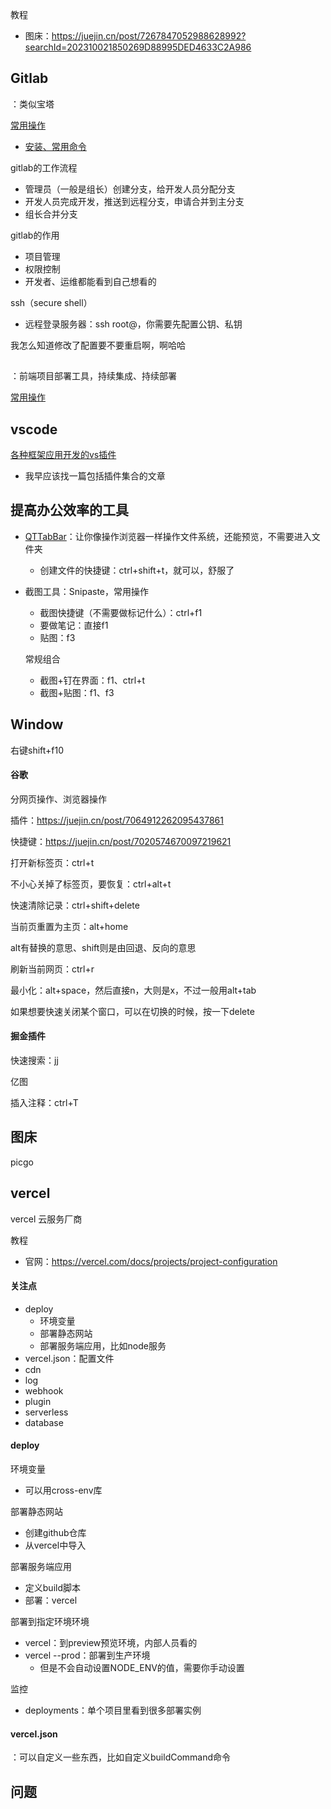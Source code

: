 教程

- 图床：https://juejin.cn/post/7267847052988628992?searchId=202310021850269D88995DED4633C2A986



## Gitlab

：类似宝塔



[常用操作](https://juejin.cn/post/6989411087611330573#heading-7)

- [安装、常用命令](https://juejin.cn/post/6844904065973878791#heading-28)

gitlab的工作流程

- 管理员（一般是组长）创建分支，给开发人员分配分支
- 开发人员完成开发，推送到远程分支，申请合并到主分支
- 组长合并分支

gitlab的作用

- 项目管理
- 权限控制
- 开发者、运维都能看到自己想看的

ssh（secure shell）

- 远程登录服务器：ssh root@<ip>，你需要先配置公钥、私钥



我怎么知道修改了配置要不要重启啊，啊哈哈

## 

：前端项目部署工具，持续集成、持续部署

[常用操作](https://juejin.cn/post/6887751398499287054#heading-1)



## vscode

[各种框架应用开发的vs插件](https://juejin.cn/post/6844903635017531405#heading-7)

- 我早应该找一篇包括插件集合的文章



## 提高办公效率的工具

- [QTTabBar](https://zhuanlan.zhihu.com/p/37012044)：让你像操作浏览器一样操作文件系统，还能预览，不需要进入文件夹
  
  - 创建文件的快捷键：ctrl+shift+t，就可以，舒服了
  
- 截图工具：Snipaste，常用操作

  - 截图快捷键（不需要做标记什么）：ctrl+f1
  - 要做笔记：直接f1
  - 贴图：f3

  常规组合
  
  - 截图+钉在界面：f1、ctrl+t
  - 截图+贴图：f1、f3
  
  

## Window

右键shift+f10

#### 谷歌

分网页操作、浏览器操作

插件：https://juejin.cn/post/7064912262095437861

快捷键：https://juejin.cn/post/7020574670097219621

打开新标签页：ctrl+t

不小心关掉了标签页，要恢复：ctrl+alt+t

快速清除记录：ctrl+shift+delete

当前页重置为主页：alt+home

alt有替换的意思、shift则是由回退、反向的意思

刷新当前网页：ctrl+r

最小化：alt+space，然后直接n，大则是x，不过一般用alt+tab

如果想要快速关闭某个窗口，可以在切换的时候，按一下delete



#### 掘金插件

快速搜索：jj



亿图

插入注释：ctrl+T

## 图床

picgo



## vercel

vercel 云服务厂商

教程

- 官网：https://vercel.com/docs/projects/project-configuration

#### 关注点

- deploy
  - 环境变量
  - 部署静态网站
  - 部署服务端应用，比如node服务
- vercel.json：配置文件
- cdn
- log
- webhook
- plugin
- serverless
- database



#### deploy

环境变量

- 可以用cross-env库

部署静态网站

- 创建github仓库
- 从vercel中导入

部署服务端应用

- 定义build脚本
- 部署：vercel

部署到指定环境环境

- vercel：到preview预览环境，内部人员看的
- vercel --prod：部署到生产环境
  - 但是不会自动设置NODE_ENV的值，需要你手动设置

监控

- deployments：单个项目里看到很多部署实例



#### vercel.json

：可以自定义一些东西，比如自定义buildCommand命令





## 问题

